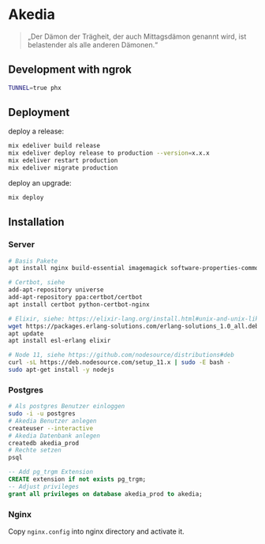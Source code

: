 # Akedia

> „Der Dämon der Trägheit, der auch Mittagsdämon genannt wird, ist belastender als alle anderen Dämonen.“


## Development with ngrok

```bash
TUNNEL=true phx
```

## Deployment

deploy a release:

```bash
mix edeliver build release
mix edeliver deploy release to production --version=x.x.x
mix edeliver restart production
mix edeliver migrate production
```

deploy an upgrade:

```bash
mix deploy
```

## Installation

### Server

```bash
# Basis Pakete
apt install nginx build-essential imagemagick software-properties-common postgresql postgresql-contrib

# Certbot, siehe
add-apt-repository universe
add-apt-repository ppa:certbot/certbot
apt install certbot python-certbot-nginx

# Elixir, siehe: https://elixir-lang.org/install.html#unix-and-unix-like
wget https://packages.erlang-solutions.com/erlang-solutions_1.0_all.deb && sudo dpkg -i erlang-solutions_1.0_all.deb
apt update
apt install esl-erlang elixir

# Node 11, siehe https://github.com/nodesource/distributions#deb
curl -sL https://deb.nodesource.com/setup_11.x | sudo -E bash -
sudo apt-get install -y nodejs
```

### Postgres

```bash
# Als postgres Benutzer einloggen
sudo -i -u postgres
# Akedia Benutzer anlegen
createuser --interactive
# Akedia Datenbank anlegen
createdb akedia_prod
# Rechte setzen
psql
```

```sql
-- Add pg_trgm Extension
CREATE extension if not exists pg_trgm;
-- Adjust privileges
grant all privileges on database akedia_prod to akedia;
```

### Nginx

Copy `nginx.config` into nginx directory and activate it.
